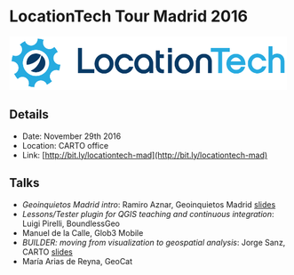 # LocationTech Tour Madrid 2016

![logo](https://github.com/GeoinquietosMadrid/locationtech16-talks/blob/master/img/locationtech_logo.png)

## Details

* Date: November 29th 2016
* Location: CARTO office
* Link: [http://bit.ly/locationtech-mad](http://bit.ly/locationtech-mad)

## Talks

* *Geoinquietos Madrid intro*: Ramiro Aznar, Geoinquietos Madrid [slides](https://docs.google.com/presentation/d/1AwyE5xL0a49ImKJJav6vJ9RHwdFnAwaP8YnvEg9Ic4I/edit?usp=sharing)
* *Lessons/Tester plugin for QGIS teaching and continuous integration*: Luigi Pirelli, BoundlessGeo
* Manuel de la Calle, Glob3 Mobile 
* *BUILDER: moving from visualization to geospatial analysis*: Jorge Sanz, CARTO [slides](https://docs.google.com/presentation/d/1gARDJIPurRdxC5EwZX0d2nZip3tqCeSwcEsG3F7dLes/edit?usp=sharing)
* María Arias de Reyna, GeoCat 
